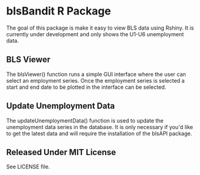 # blsBandit R Package

The goal of this package is make it easy to view BLS data using Rshiny.
It is currently under development and only shows the U1-U6 unemployment data.

## BLS Viewer

The blsViewer() function runs a simple GUI interface where the user can select
an employment series. Once the employment series is selected a start and end
date to be plotted in the interface can be selected.

## Update Unemployment Data

The updateUnemploymentData() function is used to update the unemployment data
series in the database. It is only necessary if you'd like to get the latest
data and will require the installation of the blsAPI package.

## Released Under MIT License
See LICENSE file.
